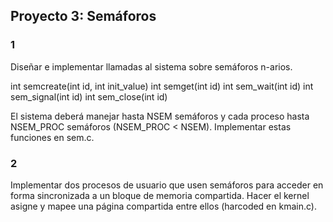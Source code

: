 ## Proyecto 3: Semáforos

### 1

Diseñar e implementar llamadas al sistema sobre semáforos n-arios.

int semcreate(int id, int init_value)
int semget(int id)
int sem_wait(int id)
int sem_signal(int id)
int sem_close(int id)

El sistema deberá manejar hasta NSEM semáforos y cada proceso hasta NSEM_PROC semáforos (NSEM_PROC < NSEM).
Implementar estas funciones en sem.c.

### 2

Implementar dos procesos de usuario que usen semáforos para acceder en forma sincronizada a un bloque de memoria compartida. Hacer el kernel asigne y mapee una página compartida entre ellos (harcoded en kmain.c).
